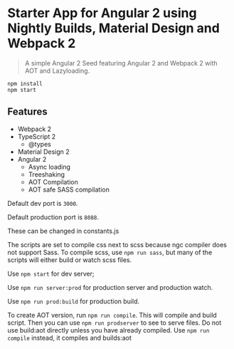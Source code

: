 # Starter App for Angular 2 using Nightly Builds, Material Design and Webpack 2
> A simple Angular 2 Seed featuring Angular 2 and Webpack 2 with AOT and Lazyloading.

```
npm install
npm start
```

## Features
* Webpack 2
* TypeScript 2
  * @types
* Material Design 2
* Angular 2
  * Async loading
  * Treeshaking
  * AOT Compilation
  * AOT safe SASS compilation

Default dev port is `3000`.

Default production port is `8088`.

These can be changed in constants.js

The scripts are set to compile css next to scss because ngc compiler does not support Sass.
To compile scss, use `npm run sass`, but many of the scripts will either build or watch scss files.

Use `npm start` for dev server;

Use `npm run server:prod` for production server and production watch.

Use `npm run prod:build` for production build.

To create AOT version, run `npm run compile`. This will compile and build script.
Then you can use `npm run prodserver` to see to serve files.
Do not use build:aot directly unless you have already compiled.
Use `npm run compile` instead, it compiles and builds:aot

